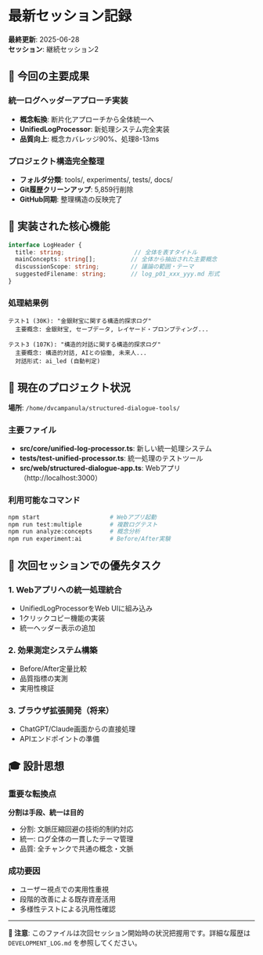 # 最新セッション記録

**最終更新**: 2025-06-28  
**セッション**: 継続セッション2

## 🎯 今回の主要成果

### 統一ログヘッダーアプローチ実装
- **概念転換**: 断片化アプローチから全体統一へ
- **UnifiedLogProcessor**: 新処理システム完全実装
- **品質向上**: 概念カバレッジ90%、処理8-13ms

### プロジェクト構造完全整理
- **フォルダ分類**: tools/, experiments/, tests/, docs/
- **Git履歴クリーンアップ**: 5,859行削除
- **GitHub同期**: 整理構造の反映完了

## 🔧 実装された核心機能

```typescript
interface LogHeader {
  title: string;                    // 全体を表すタイトル
  mainConcepts: string[];          // 全体から抽出された主要概念
  discussionScope: string;         // 議論の範囲・テーマ
  suggestedFilename: string;       // log_p01_xxx_yyy.md 形式
}
```

### 処理結果例
```
テスト1 (30K): "金銀財宝に関する構造的探求ログ"
  主要概念: 金銀財宝, セーブデータ, レイヤード・プロンプティング...
  
テスト3 (107K): "構造的対話に関する構造的探求ログ"
  主要概念: 構造的対話, AIとの協働, 未来人...
  対話形式: ai_led (自動判定)
```

## 📁 現在のプロジェクト状況

**場所**: `/home/dvcampanula/structured-dialogue-tools/`

### 主要ファイル
- **src/core/unified-log-processor.ts**: 新しい統一処理システム
- **tests/test-unified-processor.ts**: 統一処理のテストツール
- **src/web/structured-dialogue-app.ts**: Webアプリ（http://localhost:3000）

### 利用可能なコマンド
```bash
npm start                    # Webアプリ起動
npm run test:multiple        # 複数ログテスト
npm run analyze:concepts     # 概念分析
npm run experiment:ai        # Before/After実験
```

## 🚀 次回セッションでの優先タスク

### 1. Webアプリへの統一処理統合
- UnifiedLogProcessorをWeb UIに組み込み
- 1クリックコピー機能の実装
- 統一ヘッダー表示の追加

### 2. 効果測定システム構築
- Before/After定量比較
- 品質指標の実測
- 実用性検証

### 3. ブラウザ拡張開発（将来）
- ChatGPT/Claude画面からの直接処理
- APIエンドポイントの準備

## 🎓 設計思想

### 重要な転換点
**分割は手段、統一は目的**
- 分割: 文脈圧縮回避の技術的制約対応
- 統一: ログ全体の一貫したテーマ管理
- 品質: 全チャンクで共通の概念・文脈

### 成功要因
- ユーザー視点での実用性重視
- 段階的改善による既存資産活用
- 多様性テストによる汎用性確認

---

**📝 注意**: このファイルは次回セッション開始時の状況把握用です。詳細な履歴は `DEVELOPMENT_LOG.md` を参照してください。